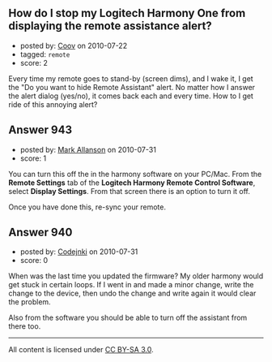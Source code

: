 ## How do I stop my Logitech Harmony One from displaying the remote assistance alert?

- posted by: [Coov](https://stackexchange.com/users/-1/265-coov) on 2010-07-22
- tagged: `remote`
- score: 2

<p>Every time my remote goes to stand-by (screen dims), and I wake it, I get the "Do you want to  hide Remote Assistant" alert. No matter how I answer the alert dialog (yes/no), it comes back each and every time. How to I get ride of this annoying alert?</p>



## Answer 943

- posted by: [Mark Allanson](https://stackexchange.com/users/-1/562-mark-allanson) on 2010-07-31
- score: 1

<p>You can turn this off the in the harmony software on your PC/Mac. From the <strong>Remote Settings</strong> tab of the <strong>Logitech Harmony Remote Control Software</strong>, select <strong>Display Settings</strong>. From that screen there is an option to turn it off.</p>

<p>Once you have done this, re-sync your remote.</p>



## Answer 940

- posted by: [Codejnki](https://stackexchange.com/users/-1/571-codejnki) on 2010-07-31
- score: 0

<p>When was the last time you updated the firmware?  My older harmony would get stuck in certain loops.  If I went in and made a minor change, write the change to the device, then undo the change and write again it would clear the problem.</p>

<p>Also from the software you should be able to turn off the assistant from there too.</p>




---

All content is licensed under [CC BY-SA 3.0](https://creativecommons.org/licenses/by-sa/3.0/).
